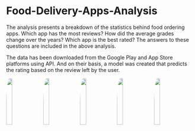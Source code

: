 # Food-Delivery-Apps-Analysis

The analysis presents a breakdown of the statistics behind food ordering apps. Which app has the most reviews? How did the average grades change over the years? Which app is the best rated? The answers to these questions are included in the above analysis.

The data has been downloaded from the Google Play and App Store platforms using API. And on their basis, a model was created that predicts the rating based on the review left by the user.

<div id="container" display: flex >
<img src="https://play-lh.googleusercontent.com/kDzXydb6ZT4LUj0RiU-GyptnVgCzzk9snN1FVxj2YfqFb4PpRdQRBKzdz4jzUOxAS9-d" width="18%" style="margin-right: 1%; border-radius: 10%;">
<img src="https://play-lh.googleusercontent.com/2aSEyMxSUQVknFM5lkmbxv0LhJZvSkwotA-jtlqJSjplXl4_BszCW9_FzzqPBpEeoPE" width="18%" style="margin-right: 1%; border-radius: 10%;">
<img src="https://play-lh.googleusercontent.com/iTpx7rDQGJQd4dHVwhsKmSpQv72zyJ6M4df8smHO7rGCOJUKeKZtynrft0NWlnf47w" width="18%" style="margin-right: 1%; border-radius: 10%;">
<img src="https://play-lh.googleusercontent.com/0OHWPTcW57KoManaR01LKfQq-5jlIAI-qJFqhXjxh101dhcjDCzfj2svI6ofV8EAPqw" width="18%" style="margin-right: 1%; border-radius: 10%;">
<img src="https://play-lh.googleusercontent.com/qp3dvrnvMAYmJj6ok1AtYJdCP0l4BD_PnyEpXde3nPeufoOc7WH_hIzIlIKVEjYdEAtq" width="18%" style="margin-right: 1%; border-radius: 10%;">
</div>
